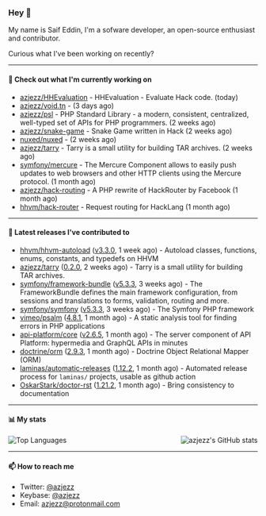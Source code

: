 ### Hey 👋

My name is Saif Eddin, I'm a sofware developer, an open-source enthusiast and contributor.

Curious what I've been working on recently?

---

#### 👷 Check out what I'm currently working on

- [azjezz/HHEvaluation](https://github.com/azjezz/HHEvaluation) - HHEvaluation - Evaluate Hack code. (today)
- [azjezz/void.tn](https://github.com/azjezz/void.tn) -  (3 days ago)
- [azjezz/psl](https://github.com/azjezz/psl) - PHP Standard Library - a modern, consistent, centralized, well-typed set of APIs for PHP programmers. (2 weeks ago)
- [azjezz/snake-game](https://github.com/azjezz/snake-game) - Snake Game written in Hack (2 weeks ago)
- [nuxed/nuxed](https://github.com/nuxed/nuxed) -  (2 weeks ago)
- [azjezz/tarry](https://github.com/azjezz/tarry) - Tarry is a small utility for building TAR archives. (2 weeks ago)
- [symfony/mercure](https://github.com/symfony/mercure) - The Mercure Component allows to easily push updates to web browsers and other HTTP clients using the Mercure protocol. (1 month ago)
- [azjezz/hack-routing](https://github.com/azjezz/hack-routing) - A PHP rewrite of HackRouter by Facebook (1 month ago)
- [hhvm/hack-router](https://github.com/hhvm/hack-router) - Request routing for HackLang (1 month ago)

---

#### 🔭 Latest releases I've contributed to

- [hhvm/hhvm-autoload](https://github.com/hhvm/hhvm-autoload) ([v3.3.0](https://github.com/hhvm/hhvm-autoload/releases/tag/v3.3.0), 1 week ago) - Autoload classes, functions, enums, constants, and typedefs on HHVM
- [azjezz/tarry](https://github.com/azjezz/tarry) ([0.2.0](https://github.com/azjezz/tarry/releases/tag/0.2.0), 2 weeks ago) - Tarry is a small utility for building TAR archives.
- [symfony/framework-bundle](https://github.com/symfony/framework-bundle) ([v5.3.3](https://github.com/symfony/framework-bundle/releases/tag/v5.3.3), 3 weeks ago) - The FrameworkBundle defines the main framework configuration, from sessions and translations to forms, validation, routing and more.
- [symfony/symfony](https://github.com/symfony/symfony) ([v5.3.3](https://github.com/symfony/symfony/releases/tag/v5.3.3), 3 weeks ago) - The Symfony PHP framework
- [vimeo/psalm](https://github.com/vimeo/psalm) ([4.8.1](https://github.com/vimeo/psalm/releases/tag/4.8.1), 1 month ago) - A static analysis tool for finding errors in PHP applications
- [api-platform/core](https://github.com/api-platform/core) ([v2.6.5](https://github.com/api-platform/core/releases/tag/v2.6.5), 1 month ago) - The server component of API Platform: hypermedia and GraphQL APIs in minutes
- [doctrine/orm](https://github.com/doctrine/orm) ([2.9.3](https://github.com/doctrine/orm/releases/tag/2.9.3), 1 month ago) - Doctrine Object Relational Mapper (ORM)
- [laminas/automatic-releases](https://github.com/laminas/automatic-releases) ([1.12.2](https://github.com/laminas/automatic-releases/releases/tag/1.12.2), 1 month ago) - Automated release process for `laminas/` projects, usable as github action
- [OskarStark/doctor-rst](https://github.com/OskarStark/doctor-rst) ([1.21.2](https://github.com/OskarStark/doctor-rst/releases/tag/1.21.2), 1 month ago) - Bring consistency to documentation

---

#### 📊 My stats

<img align="right" alt="azjezz's GitHub stats" src="https://github-readme-stats.vercel.app/api?username=azjezz&count_private=1&show_icons=true&" />

![Top Languages](https://github-readme-stats.vercel.app/api/top-langs/?username=azjezz)

---

#### 📫 How to reach me

- Twitter: [@azjezz](https://twitter.com/azjezz)
- Keybase: [@azjezz](https://keybase.io/azjezz)
- Email: [azjezz@protonmail.com](mailto://azjezz@protonmail.com)

